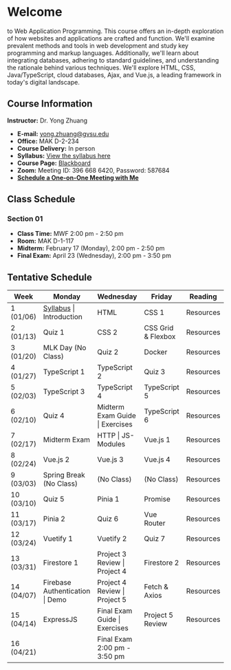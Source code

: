 # Welcome

to Web Application Programming. This course offers an in-depth exploration of how websites and applications are crafted and function. We'll examine prevalent methods and tools in web development and study key programming and markup languages. Additionally, we'll learn about integrating databases, adhering to standard guidelines, and understanding the rationale behind various techniques. We'll explore HTML, CSS, Java/TypeScript, cloud databases, Ajax, and Vue.js, a leading framework in today's digital landscape.

## Course Information

**Instructor:** Dr. Yong Zhuang

- <i class="fa fa-envelope"></i> **E-mail:** [yong.zhuang@gvsu.edu](mailto:yong.zhuang@gvsu.edu)
- <i class="fa fa-building"></i> **Office:** MAK D-2-234
- <i class="fa fa-chalkboard-teacher"></i> **Course Delivery:** In person
- <i class="fa fa-book-reader"></i> **Syllabus:** [View the syllabus here](assets/pdf/syllabus.pdf)
- <i class="fa fa-book"></i> **Course Page:** [Blackboard](https://lms.gvsu.edu/)
- <i class="fa fa-video"></i> **Zoom:** Meeting ID: 396 668 6420, Password: 587684
- <i class="fa fa-calendar"></i> [**Schedule a One-on-One Meeting with Me**](https://outlook.office.com/bookwithme/user/8e0ad8c680e644aab3c32cd9c13b690b@gvsu.edu/meetingtype/9w4hDtDIaEmhON9SMd9_4Q2?anonymous&ep=mLinkFromTile)

## Class Schedule

### Section 01

- **Class Time:** MWF 2:00 pm - 2:50 pm
- **Room:** MAK D-1-117
- **Midterm:** February 17 (Monday), 2:00 pm - 2:50 pm
- **Final Exam:** April 23 (Wednesday), 2:00 pm - 3:50 pm

## Tentative Schedule

| Week | Monday | Wednesday | Friday | Reading |
| --- | --- | --- | --- | --- |
| 1 (01/06) | [Syllabus](assets/pdf/syllabus.pdf) \| Introduction | HTML | CSS 1 | Resources |
| 2 (01/13) | Quiz 1 | CSS 2 | CSS Grid & Flexbox | Resources |
| 3 (01/20) | MLK Day (No Class) | Quiz 2 | Docker | Resources |
| 4 (01/27) | TypeScript 1 | TypeScript 2 | Quiz 3 | Resources |
| 5 (02/03) | TypeScript 3 | TypeScript 4 | TypeScript 5 | Resources |
| 6 (02/10) | Quiz 4 | Midterm Exam Guide \| Exercises | TypeScript 6 | Resources |
| 7 (02/17) | Midterm Exam | HTTP \| JS-Modules | Vue.js 1 | Resources |
| 8 (02/24) | Vue.js 2 | Vue.js 3 | Vue.js 4 | Resources |
| 9 (03/03) | Spring Break (No Class) | (No Class) | (No Class) | Resources |
| 10 (03/10) | Quiz 5 | Pinia 1 | Promise | Resources |
| 11 (03/17) | Pinia 2 | Quiz 6 | Vue Router | Resources |
| 12 (03/24) | Vuetify 1 | Vuetify 2 | Quiz 7 | Resources |
| 13 (03/31) | Firestore 1 | Project 3 Review \| Project 4 | Firestore 2 | Resources |
| 14 (04/07) | Firebase Authentication \| Demo | Project 4 Review \| Project 5 | Fetch & Axios | Resources |
| 15 (04/14) | ExpressJS | Final Exam Guide \| Exercises | Project 5 Review | Resources |
| 16 (04/21) |  | Final Exam 2:00 pm - 3:50 pm |  |  |
